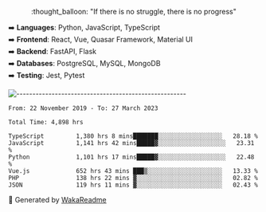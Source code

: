 <p align="center"> 
  :thought_balloon: "If there is no struggle, there is no progress"
</p>

<p align="left">
  ➡️ <strong>Languages</strong>: Python, JavaScript, TypeScript<br>
  ➡️ <strong>Frontend</strong>: React, Vue, Quasar Framework, Material UI<br>
  ➡️ <strong>Backend</strong>: FastAPI, Flask<br>
  ➡️ <strong>Databases</strong>: PostgreSQL, MySQL, MongoDB<br>
  ➡️ <strong>Testing</strong>: Jest, Pytest<br>
</p>

![-----------------------------------------------------](https://raw.githubusercontent.com/andreasbm/readme/master/assets/lines/vintage.png)

<!--START_SECTION:waka-->

```text
From: 22 November 2019 - To: 27 March 2023

Total Time: 4,898 hrs

TypeScript         1,380 hrs 8 mins███████░░░░░░░░░░░░░░░░░░   28.18 %
JavaScript         1,141 hrs 42 mins█████▓░░░░░░░░░░░░░░░░░░░   23.31 %
Python             1,101 hrs 17 mins█████▓░░░░░░░░░░░░░░░░░░░   22.48 %
Vue.js             652 hrs 43 mins ███▒░░░░░░░░░░░░░░░░░░░░░   13.33 %
PHP                138 hrs 22 mins ▓░░░░░░░░░░░░░░░░░░░░░░░░   02.82 %
JSON               119 hrs 11 mins ▓░░░░░░░░░░░░░░░░░░░░░░░░   02.43 %
```

<!--END_SECTION:waka-->


🚀 Generated by [WakaReadme](https://github.com/athul/waka-readme)
